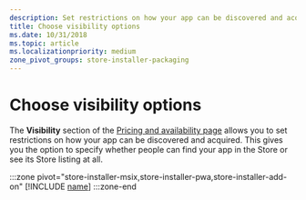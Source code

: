 ```yaml
---
description: Set restrictions on how your app can be discovered and acquired, including whether people can find your app in the Store or see its Store listing at all.
title: Choose visibility options
ms.date: 10/31/2018
ms.topic: article
ms.localizationpriority: medium
zone_pivot_groups: store-installer-packaging
---
```


# Choose visibility options

The **Visibility** section of the [Pricing and availability page](price-and-availability.md) allows you to set restrictions on how your app can be discovered and acquired. This gives you the option to specify whether people can find your app in the Store or see its Store listing at all.

:::zone pivot="store-installer-msix,store-installer-pwa,store-installer-add-on"
[!INCLUDE [name](../../../includes/store/msix/visibility-options.md)]
:::zone-end
